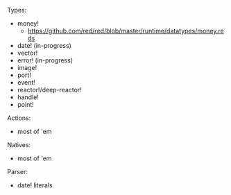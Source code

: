 Types:
- money!
	- https://github.com/red/red/blob/master/runtime/datatypes/money.reds
- date! (in-progress)
- vector!
- error! (in-progress)
- image!
- port!
- event!
- reactor!/deep-reactor!
- handle!
- point!

Actions:
- most of 'em

Natives:
- most of 'em

Parser:
- date! literals